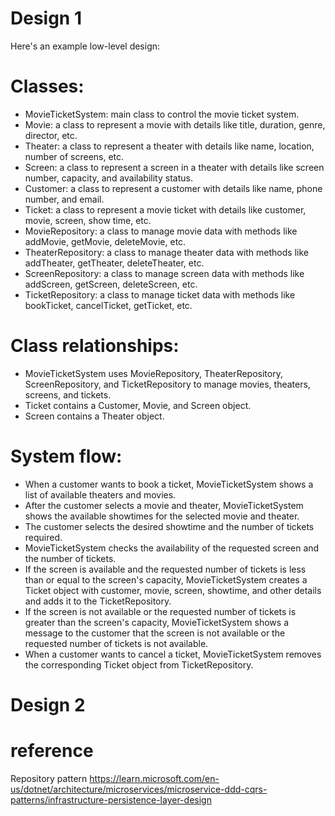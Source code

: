 # Design 1

Here's an example low-level design:

# Classes:
- MovieTicketSystem: main class to control the movie ticket system.
- Movie: a class to represent a movie with details like title, duration, genre, director, etc.
- Theater: a class to represent a theater with details like name, location, number of screens, etc.
- Screen: a class to represent a screen in a theater with details like screen number, capacity, and availability status.
- Customer: a class to represent a customer with details like name, phone number, and email.
- Ticket: a class to represent a movie ticket with details like customer, movie, screen, show time, etc.
- MovieRepository: a class to manage movie data with methods like addMovie, getMovie, deleteMovie, etc.
- TheaterRepository: a class to manage theater data with methods like addTheater, getTheater, deleteTheater, etc.
- ScreenRepository: a class to manage screen data with methods like addScreen, getScreen, deleteScreen, etc.
- TicketRepository: a class to manage ticket data with methods like bookTicket, cancelTicket, getTicket, etc.
# Class relationships:
- MovieTicketSystem uses MovieRepository, TheaterRepository, ScreenRepository, and TicketRepository to manage movies, theaters, screens, and tickets.
- Ticket contains a Customer, Movie, and Screen object.
- Screen contains a Theater object.
# System flow:
- When a customer wants to book a ticket, MovieTicketSystem shows a list of available theaters and movies.
- After the customer selects a movie and theater, MovieTicketSystem shows the available showtimes for the selected movie and theater.
- The customer selects the desired showtime and the number of tickets required.
- MovieTicketSystem checks the availability of the requested screen and the number of tickets.
- If the screen is available and the requested number of tickets is less than or equal to the screen's capacity, MovieTicketSystem creates a Ticket object with customer, movie, screen, showtime, and other details and adds it to the TicketRepository.
- If the screen is not available or the requested number of tickets is greater than the screen's capacity, MovieTicketSystem shows a message to the customer that the screen is not available or the requested number of tickets is not available.
- When a customer wants to cancel a ticket, MovieTicketSystem removes the corresponding Ticket object from TicketRepository.


# Design 2



# reference

Repository pattern
https://learn.microsoft.com/en-us/dotnet/architecture/microservices/microservice-ddd-cqrs-patterns/infrastructure-persistence-layer-design